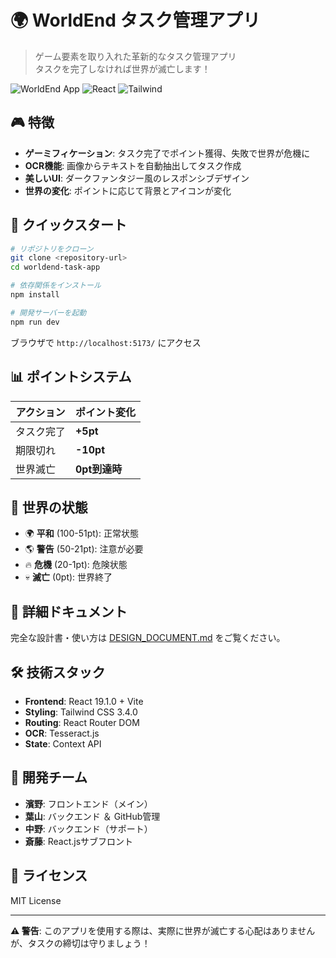# 🌍 WorldEnd タスク管理アプリ

> ゲーム要素を取り入れた革新的なタスク管理アプリ  
> タスクを完了しなければ世界が滅亡します！

![WorldEnd App](https://img.shields.io/badge/Version-1.0.0-blue) ![React](https://img.shields.io/badge/React-19.1.0-61dafb) ![Tailwind](https://img.shields.io/badge/TailwindCSS-3.4.0-38bdf8)

## 🎮 特徴

- **ゲーミフィケーション**: タスク完了でポイント獲得、失敗で世界が危機に
- **OCR機能**: 画像からテキストを自動抽出してタスク作成
- **美しいUI**: ダークファンタジー風のレスポンシブデザイン
- **世界の変化**: ポイントに応じて背景とアイコンが変化

## 🚀 クイックスタート

```bash
# リポジトリをクローン
git clone <repository-url>
cd worldend-task-app

# 依存関係をインストール
npm install

# 開発サーバーを起動
npm run dev
```

ブラウザで `http://localhost:5173/` にアクセス

## 📊 ポイントシステム

| アクション | ポイント変化 |
|-----------|-------------|
| タスク完了 | **+5pt** |
| 期限切れ | **-10pt** |
| 世界滅亡 | **0pt到達時** |

## 🎯 世界の状態

- 🌍 **平和** (100-51pt): 正常状態
- 🌎 **警告** (50-21pt): 注意が必要  
- 🔥 **危機** (20-1pt): 危険状態
- 💀 **滅亡** (0pt): 世界終了

## 📖 詳細ドキュメント

完全な設計書・使い方は [DESIGN_DOCUMENT.md](./DESIGN_DOCUMENT.md) をご覧ください。

## 🛠️ 技術スタック

- **Frontend**: React 19.1.0 + Vite
- **Styling**: Tailwind CSS 3.4.0
- **Routing**: React Router DOM
- **OCR**: Tesseract.js
- **State**: Context API

## 👥 開発チーム

- **濱野**: フロントエンド（メイン）
- **葉山**: バックエンド ＆ GitHub管理
- **中野**: バックエンド（サポート）
- **斎藤**: React.jsサブフロント

## 📝 ライセンス

MIT License

---

**⚠️ 警告**: このアプリを使用する際は、実際に世界が滅亡する心配はありませんが、タスクの締切は守りましょう！
